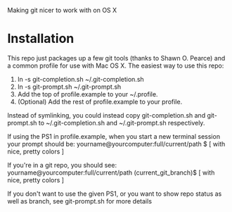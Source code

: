 Making git nicer to work with on OS X

# Installation
This repo just packages up a few git tools (thanks to Shawn O. Pearce) and a common profile for use with Mac OS X. The easiest way to use this repo:

1. ln -s git-completion.sh ~/.git-completion.sh
2. ln -s git-prompt.sh ~/.git-prompt.sh
3. Add the top of profile.example to your ~/.profile.
4. (Optional) Add the rest of profile.example to your profile.

Instead of symlinking, you could instead copy git-completion.sh and git-prompt.sh to ~/.git-completion.sh and ~/.git-prompt.sh respectively.

If using the PS1 in profile.example, when you start a new terminal session your prompt should be:
yourname@yourcomputer:full/current/path $ [ with nice, pretty colors ]

If you're in a git repo, you should see:
yourname@yourcomputer:full/current/path (current_git_branch)$ [ with nice, pretty colors ]

If you don't want to use the given PS1, or you want to show repo status as well as branch, see git-prompt.sh for more details